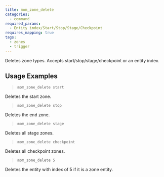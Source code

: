 ```yaml
---
title: mom_zone_delete
categories:
  - command
required_params:
  - Entity index/Start/Stop/Stage/Checkpoint
requires_mapping: true
tags:
  - zones
  - trigger
---
```


Deletes zone types. Accepts start/stop/stage/checkpoint or an entity index.

## Usage Examples

> `mom_zone_delete start`

Deletes the start zone.

> `mom_zone_delete stop`

Deletes the end zone.

> `mom_zone_delete stage`

Deletes all stage zones.

> `mom_zone_delete checkpoint`

Deletes all checkpoint zones.

> `mom_zone_delete 5`

Deletes the entity with index of 5 if it is a zone entity.
